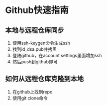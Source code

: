 # Github快速指南

## 本地与远程仓库同步

1. 使用ssh-keygen命令生成ssh
2. 找到id_dsa.pub并拷贝
3. 登陆github，在account settings里面增加ssh
4. 然后push到github即可

## 如何从远程仓库克隆到本地

1. 在github上找到repo
2. 使用git clone命令

# 


